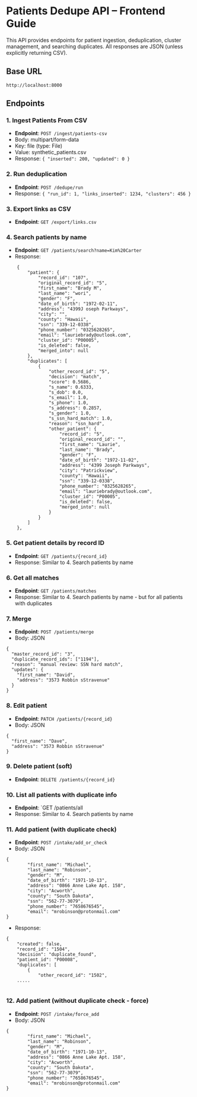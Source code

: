 # Patients Dedupe API – Frontend Guide

This API provides endpoints for patient ingestion, deduplication, cluster management, and searching duplicates.
All responses are JSON (unless explicitly returning CSV).

## Base URL
```
http://localhost:8000
```

## Endpoints

### 1. Ingest Patients From CSV
- **Endpoint**: `POST /ingest/patients-csv`
- Body: multipart/form-data
- Key: file (type: File)
- Value: synthetic_patients.csv
- Response: 
```{ "inserted": 200, "updated": 0 }```

### 2. Run deduplication
- **Endpoint**: `POST /dedupe/run`
- Response: 
```{ "run_id": 1, "links_inserted": 1234, "clusters": 456 }```

### 3. Export links as CSV
- **Endpoint**: `GET /export/links.csv`

### 4. Search patients by name
- **Endpoint**: `GET /patients/search?name=Kim%20Carter`
- Response:
```
    {
        "patient": {
            "record_id": "107",
            "original_record_id": "5",
            "first_name": "Brady M",
            "last_name": "wori",
            "gender": "F",
            "date_of_birth": "1972-02-11",
            "address": "4399J oseph Parkways",
            "city": "",
            "county": "Hawaii",
            "ssn": "339-12-0338",
            "phone_number": "0325628265",
            "email": "lauriebrady@outlook.com",
            "cluster_id": "P00005",
            "is_deleted": false,
            "merged_into": null
        },
        "duplicates": [
            {
                "other_record_id": "5",
                "decision": "match",
                "score": 0.5686,
                "s_name": 0.6333,
                "s_dob": 0.0,
                "s_email": 1.0,
                "s_phone": 1.0,
                "s_address": 0.2857,
                "s_gender": 1.0,
                "s_ssn_hard_match": 1.0,
                "reason": "ssn_hard",
                "other_patient": {
                    "record_id": "5",
                    "original_record_id": "",
                    "first_name": "Laurie",
                    "last_name": "Brady",
                    "gender": "F",
                    "date_of_birth": "1972-11-02",
                    "address": "4399 Joseph Parkways",
                    "city": "Patrickview",
                    "county": "Hawaii",
                    "ssn": "339-12-0338",
                    "phone_number": "0325628265",
                    "email": "lauriebrady@outlook.com",
                    "cluster_id": "P00005",
                    "is_deleted": false,
                    "merged_into": null
                }
            }
        ]
    },
```

### 5. Get patient details by record ID
- **Endpoint**: `GET /patients/{record_id}`
- Response: Similar to 4. Search patients by name

### 6. Get all matches
- **Endpoint**: `GET /patients/matches`
- Response: Similar to 4. Search patients by name - but for all patients with duplicates

### 7. Merge 
- **Endpoint**: `POST /patients/merge`
- Body: JSON
```
{
  "master_record_id": "3",
  "duplicate_record_ids": ["1194"],
  "reason": "manual review: SSN hard match",
  "updates": {
    "first_name": "David",
    "address": "3573 Robbin sStravenue"
  }
}

```

### 8. Edit patient
- **Endpoint**: `PATCH /patients/{record_id}`
- Body: JSON
```
{
  "first_name": "Dave",
  "address": "3573 Robbin sStravenue"
}
```

### 9. Delete patient (soft)
- **Endpoint**: `DELETE /patients/{record_id}`

### 10. List all patients with duplicate info
- **Endpoint**: `GET /patients/all
- Response: Similar to 4. Search patients by name

### 11. Add patient (with duplicate check)
- **Endpoint**: `POST /intake/add_or_check`
- Body: JSON
```
{
        "first_name": "Michael",
        "last_name": "Robinson",
        "gender": "M",
        "date_of_birth": "1971-10-13",
        "address": "0866 Anne Lake Apt. 158",
        "city": "Acworth",
        "county": "South Dakota",
        "ssn": "562-77-3079",
        "phone_number": "7658676545",
        "email": "mrobinson@protonmail.com"
}
```

- Response:
```
{
    "created": false,
    "record_id": "1504",
    "decision": "duplicate_found",
    "patient_id": "P00008",
    "duplicates": [
        {
            "other_record_id": "1502",
    .....
 
```

### 12. Add patient (without duplicate check - force)
- **Endpoint**: `POST /intake/force_add`
- Body: JSON
```
{
        "first_name": "Michael",
        "last_name": "Robinson",
        "gender": "M",
        "date_of_birth": "1971-10-13",
        "address": "0866 Anne Lake Apt. 158",
        "city": "Acworth",
        "county": "South Dakota",
        "ssn": "562-77-3079",
        "phone_number": "7658676545",
        "email": "mrobinson@protonmail.com"
}
```

